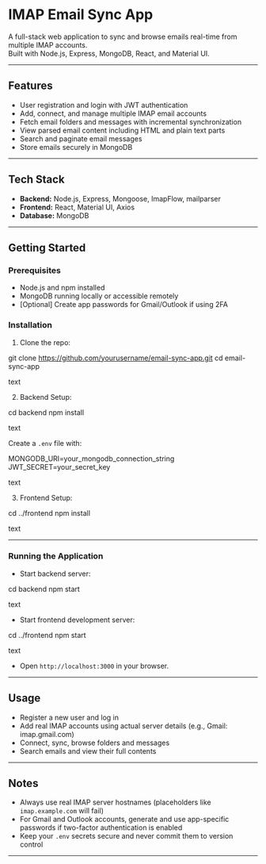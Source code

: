 
# IMAP Email Sync App

A full-stack web application to sync and browse emails real-time from multiple IMAP accounts.  
Built with Node.js, Express, MongoDB, React, and Material UI.

---

## Features

- User registration and login with JWT authentication  
- Add, connect, and manage multiple IMAP email accounts  
- Fetch email folders and messages with incremental synchronization  
- View parsed email content including HTML and plain text parts  
- Search and paginate email messages  
- Store emails securely in MongoDB  

---

## Tech Stack

- **Backend:** Node.js, Express, Mongoose, ImapFlow, mailparser  
- **Frontend:** React, Material UI, Axios  
- **Database:** MongoDB  

---

## Getting Started

### Prerequisites

- Node.js and npm installed  
- MongoDB running locally or accessible remotely  
- [Optional] Create app passwords for Gmail/Outlook if using 2FA  

### Installation

1. Clone the repo:

git clone https://github.com/yourusername/email-sync-app.git
cd email-sync-app

text

2. Backend Setup:

cd backend
npm install

text

Create a `.env` file with:

MONGODB_URI=your_mongodb_connection_string
JWT_SECRET=your_secret_key

text

3. Frontend Setup:

cd ../frontend
npm install

text

---

### Running the Application

- Start backend server:

cd backend
npm start

text

- Start frontend development server:

cd ../frontend
npm start

text

- Open `http://localhost:3000` in your browser.

---

## Usage

- Register a new user and log in  
- Add real IMAP accounts using actual server details (e.g., Gmail: imap.gmail.com)  
- Connect, sync, browse folders and messages  
- Search emails and view their full contents  

---

## Notes

- Always use real IMAP server hostnames (placeholders like `imap.example.com` will fail)  
- For Gmail and Outlook accounts, generate and use app-specific passwords if two-factor authentication is enabled  
- Keep your `.env` secrets secure and never commit them to version control  

---

